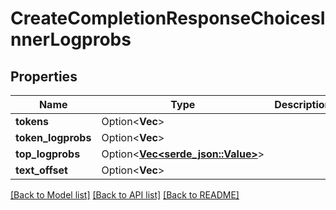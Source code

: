 # CreateCompletionResponseChoicesInnerLogprobs

## Properties

Name | Type | Description | Notes
------------ | ------------- | ------------- | -------------
**tokens** | Option<**Vec<String>**> |  | [optional]
**token_logprobs** | Option<**Vec<f32>**> |  | [optional]
**top_logprobs** | Option<[**Vec<serde_json::Value>**](serde_json::Value.md)> |  | [optional]
**text_offset** | Option<**Vec<i32>**> |  | [optional]

[[Back to Model list]](../README.md#documentation-for-models) [[Back to API list]](../README.md#documentation-for-api-endpoints) [[Back to README]](../README.md)



